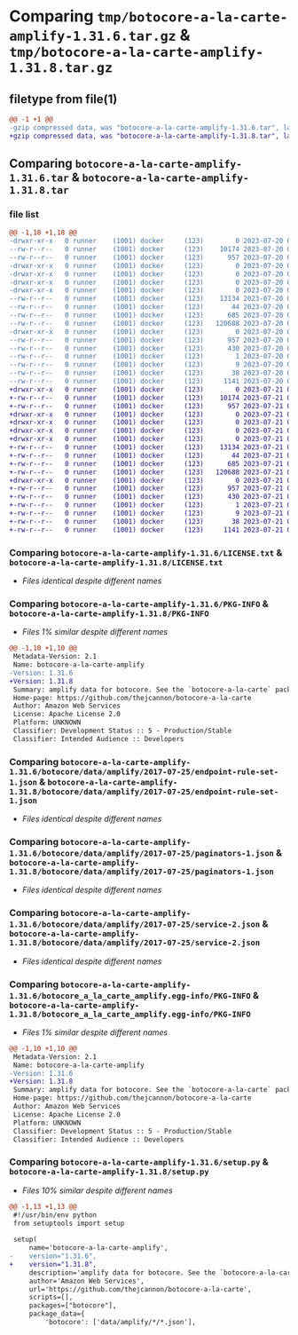 # Comparing `tmp/botocore-a-la-carte-amplify-1.31.6.tar.gz` & `tmp/botocore-a-la-carte-amplify-1.31.8.tar.gz`

## filetype from file(1)

```diff
@@ -1 +1 @@
-gzip compressed data, was "botocore-a-la-carte-amplify-1.31.6.tar", last modified: Thu Jul 20 01:20:03 2023, max compression
+gzip compressed data, was "botocore-a-la-carte-amplify-1.31.8.tar", last modified: Fri Jul 21 01:21:11 2023, max compression
```

## Comparing `botocore-a-la-carte-amplify-1.31.6.tar` & `botocore-a-la-carte-amplify-1.31.8.tar`

### file list

```diff
@@ -1,18 +1,18 @@
-drwxr-xr-x   0 runner    (1001) docker     (123)        0 2023-07-20 01:20:03.602548 botocore-a-la-carte-amplify-1.31.6/
--rw-r--r--   0 runner    (1001) docker     (123)    10174 2023-07-20 01:20:03.000000 botocore-a-la-carte-amplify-1.31.6/LICENSE.txt
--rw-r--r--   0 runner    (1001) docker     (123)      957 2023-07-20 01:20:03.602548 botocore-a-la-carte-amplify-1.31.6/PKG-INFO
-drwxr-xr-x   0 runner    (1001) docker     (123)        0 2023-07-20 01:20:03.598547 botocore-a-la-carte-amplify-1.31.6/botocore/
-drwxr-xr-x   0 runner    (1001) docker     (123)        0 2023-07-20 01:20:03.598547 botocore-a-la-carte-amplify-1.31.6/botocore/data/
-drwxr-xr-x   0 runner    (1001) docker     (123)        0 2023-07-20 01:20:03.598547 botocore-a-la-carte-amplify-1.31.6/botocore/data/amplify/
-drwxr-xr-x   0 runner    (1001) docker     (123)        0 2023-07-20 01:20:03.598547 botocore-a-la-carte-amplify-1.31.6/botocore/data/amplify/2017-07-25/
--rw-r--r--   0 runner    (1001) docker     (123)    13134 2023-07-20 01:19:55.000000 botocore-a-la-carte-amplify-1.31.6/botocore/data/amplify/2017-07-25/endpoint-rule-set-1.json
--rw-r--r--   0 runner    (1001) docker     (123)       44 2023-07-20 01:19:55.000000 botocore-a-la-carte-amplify-1.31.6/botocore/data/amplify/2017-07-25/examples-1.json
--rw-r--r--   0 runner    (1001) docker     (123)      685 2023-07-20 01:19:55.000000 botocore-a-la-carte-amplify-1.31.6/botocore/data/amplify/2017-07-25/paginators-1.json
--rw-r--r--   0 runner    (1001) docker     (123)   120688 2023-07-20 01:19:55.000000 botocore-a-la-carte-amplify-1.31.6/botocore/data/amplify/2017-07-25/service-2.json
-drwxr-xr-x   0 runner    (1001) docker     (123)        0 2023-07-20 01:20:03.598547 botocore-a-la-carte-amplify-1.31.6/botocore_a_la_carte_amplify.egg-info/
--rw-r--r--   0 runner    (1001) docker     (123)      957 2023-07-20 01:20:03.000000 botocore-a-la-carte-amplify-1.31.6/botocore_a_la_carte_amplify.egg-info/PKG-INFO
--rw-r--r--   0 runner    (1001) docker     (123)      430 2023-07-20 01:20:03.000000 botocore-a-la-carte-amplify-1.31.6/botocore_a_la_carte_amplify.egg-info/SOURCES.txt
--rw-r--r--   0 runner    (1001) docker     (123)        1 2023-07-20 01:20:03.000000 botocore-a-la-carte-amplify-1.31.6/botocore_a_la_carte_amplify.egg-info/dependency_links.txt
--rw-r--r--   0 runner    (1001) docker     (123)        9 2023-07-20 01:20:03.000000 botocore-a-la-carte-amplify-1.31.6/botocore_a_la_carte_amplify.egg-info/top_level.txt
--rw-r--r--   0 runner    (1001) docker     (123)       38 2023-07-20 01:20:03.602548 botocore-a-la-carte-amplify-1.31.6/setup.cfg
--rw-r--r--   0 runner    (1001) docker     (123)     1141 2023-07-20 01:20:03.000000 botocore-a-la-carte-amplify-1.31.6/setup.py
+drwxr-xr-x   0 runner    (1001) docker     (123)        0 2023-07-21 01:21:11.866754 botocore-a-la-carte-amplify-1.31.8/
+-rw-r--r--   0 runner    (1001) docker     (123)    10174 2023-07-21 01:21:11.000000 botocore-a-la-carte-amplify-1.31.8/LICENSE.txt
+-rw-r--r--   0 runner    (1001) docker     (123)      957 2023-07-21 01:21:11.866754 botocore-a-la-carte-amplify-1.31.8/PKG-INFO
+drwxr-xr-x   0 runner    (1001) docker     (123)        0 2023-07-21 01:21:11.866754 botocore-a-la-carte-amplify-1.31.8/botocore/
+drwxr-xr-x   0 runner    (1001) docker     (123)        0 2023-07-21 01:21:11.866754 botocore-a-la-carte-amplify-1.31.8/botocore/data/
+drwxr-xr-x   0 runner    (1001) docker     (123)        0 2023-07-21 01:21:11.866754 botocore-a-la-carte-amplify-1.31.8/botocore/data/amplify/
+drwxr-xr-x   0 runner    (1001) docker     (123)        0 2023-07-21 01:21:11.866754 botocore-a-la-carte-amplify-1.31.8/botocore/data/amplify/2017-07-25/
+-rw-r--r--   0 runner    (1001) docker     (123)    13134 2023-07-21 01:21:06.000000 botocore-a-la-carte-amplify-1.31.8/botocore/data/amplify/2017-07-25/endpoint-rule-set-1.json
+-rw-r--r--   0 runner    (1001) docker     (123)       44 2023-07-21 01:21:06.000000 botocore-a-la-carte-amplify-1.31.8/botocore/data/amplify/2017-07-25/examples-1.json
+-rw-r--r--   0 runner    (1001) docker     (123)      685 2023-07-21 01:21:06.000000 botocore-a-la-carte-amplify-1.31.8/botocore/data/amplify/2017-07-25/paginators-1.json
+-rw-r--r--   0 runner    (1001) docker     (123)   120688 2023-07-21 01:21:06.000000 botocore-a-la-carte-amplify-1.31.8/botocore/data/amplify/2017-07-25/service-2.json
+drwxr-xr-x   0 runner    (1001) docker     (123)        0 2023-07-21 01:21:11.866754 botocore-a-la-carte-amplify-1.31.8/botocore_a_la_carte_amplify.egg-info/
+-rw-r--r--   0 runner    (1001) docker     (123)      957 2023-07-21 01:21:11.000000 botocore-a-la-carte-amplify-1.31.8/botocore_a_la_carte_amplify.egg-info/PKG-INFO
+-rw-r--r--   0 runner    (1001) docker     (123)      430 2023-07-21 01:21:11.000000 botocore-a-la-carte-amplify-1.31.8/botocore_a_la_carte_amplify.egg-info/SOURCES.txt
+-rw-r--r--   0 runner    (1001) docker     (123)        1 2023-07-21 01:21:11.000000 botocore-a-la-carte-amplify-1.31.8/botocore_a_la_carte_amplify.egg-info/dependency_links.txt
+-rw-r--r--   0 runner    (1001) docker     (123)        9 2023-07-21 01:21:11.000000 botocore-a-la-carte-amplify-1.31.8/botocore_a_la_carte_amplify.egg-info/top_level.txt
+-rw-r--r--   0 runner    (1001) docker     (123)       38 2023-07-21 01:21:11.866754 botocore-a-la-carte-amplify-1.31.8/setup.cfg
+-rw-r--r--   0 runner    (1001) docker     (123)     1141 2023-07-21 01:21:11.000000 botocore-a-la-carte-amplify-1.31.8/setup.py
```

### Comparing `botocore-a-la-carte-amplify-1.31.6/LICENSE.txt` & `botocore-a-la-carte-amplify-1.31.8/LICENSE.txt`

 * *Files identical despite different names*

### Comparing `botocore-a-la-carte-amplify-1.31.6/PKG-INFO` & `botocore-a-la-carte-amplify-1.31.8/PKG-INFO`

 * *Files 1% similar despite different names*

```diff
@@ -1,10 +1,10 @@
 Metadata-Version: 2.1
 Name: botocore-a-la-carte-amplify
-Version: 1.31.6
+Version: 1.31.8
 Summary: amplify data for botocore. See the `botocore-a-la-carte` package for more info.
 Home-page: https://github.com/thejcannon/botocore-a-la-carte
 Author: Amazon Web Services
 License: Apache License 2.0
 Platform: UNKNOWN
 Classifier: Development Status :: 5 - Production/Stable
 Classifier: Intended Audience :: Developers
```

### Comparing `botocore-a-la-carte-amplify-1.31.6/botocore/data/amplify/2017-07-25/endpoint-rule-set-1.json` & `botocore-a-la-carte-amplify-1.31.8/botocore/data/amplify/2017-07-25/endpoint-rule-set-1.json`

 * *Files identical despite different names*

### Comparing `botocore-a-la-carte-amplify-1.31.6/botocore/data/amplify/2017-07-25/paginators-1.json` & `botocore-a-la-carte-amplify-1.31.8/botocore/data/amplify/2017-07-25/paginators-1.json`

 * *Files identical despite different names*

### Comparing `botocore-a-la-carte-amplify-1.31.6/botocore/data/amplify/2017-07-25/service-2.json` & `botocore-a-la-carte-amplify-1.31.8/botocore/data/amplify/2017-07-25/service-2.json`

 * *Files identical despite different names*

### Comparing `botocore-a-la-carte-amplify-1.31.6/botocore_a_la_carte_amplify.egg-info/PKG-INFO` & `botocore-a-la-carte-amplify-1.31.8/botocore_a_la_carte_amplify.egg-info/PKG-INFO`

 * *Files 1% similar despite different names*

```diff
@@ -1,10 +1,10 @@
 Metadata-Version: 2.1
 Name: botocore-a-la-carte-amplify
-Version: 1.31.6
+Version: 1.31.8
 Summary: amplify data for botocore. See the `botocore-a-la-carte` package for more info.
 Home-page: https://github.com/thejcannon/botocore-a-la-carte
 Author: Amazon Web Services
 License: Apache License 2.0
 Platform: UNKNOWN
 Classifier: Development Status :: 5 - Production/Stable
 Classifier: Intended Audience :: Developers
```

### Comparing `botocore-a-la-carte-amplify-1.31.6/setup.py` & `botocore-a-la-carte-amplify-1.31.8/setup.py`

 * *Files 10% similar despite different names*

```diff
@@ -1,13 +1,13 @@
 #!/usr/bin/env python
 from setuptools import setup
 
 setup(
     name='botocore-a-la-carte-amplify',
-    version="1.31.6",
+    version="1.31.8",
     description='amplify data for botocore. See the `botocore-a-la-carte` package for more info.',
     author='Amazon Web Services',
     url='https://github.com/thejcannon/botocore-a-la-carte',
     scripts=[],
     packages=["botocore"],
     package_data={
         'botocore': ['data/amplify/*/*.json'],
```


